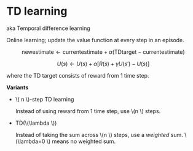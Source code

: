 # TD learning

aka Temporal difference learning

Online learning; update the value function at every step in an episode.

$$
\text{newestimate} \leftarrow \text{currentestimate} + \alpha(\text{TDtarget}-\text{currentestimate})
$$

$$
U(s) \leftarrow U(s) + \alpha[R(s) + \gamma U(s') - U(s)]
$$

where the TD target consists of reward from 1 time step.

**Variants**

- \\( n \\)-step TD learning
    
    Instead of using reward from 1 time step, use \\(n \\) steps.
    
- TD(\\(\lambda \\))
    
    Instead of taking the sum across \\(n \\) steps, use a *weighted* sum. \\(\lambda=0 \\) means no weighted sum.

